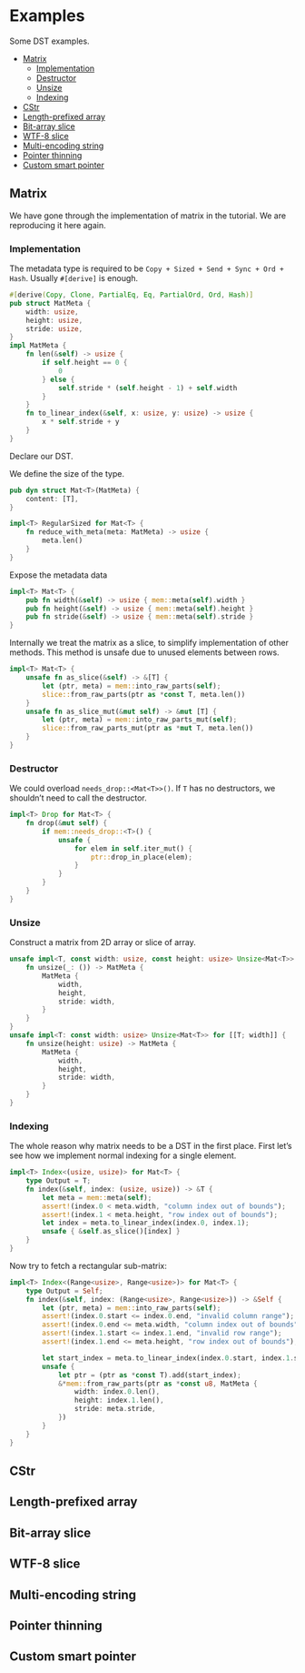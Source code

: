 # Examples

Some DST examples.

<!-- TOC depthFrom:2 -->

- [Matrix](#matrix)
    - [Implementation](#implementation)
    - [Destructor](#destructor)
    - [Unsize](#unsize)
    - [Indexing](#indexing)
- [CStr](#cstr)
- [Length-prefixed array](#length-prefixed-array)
- [Bit-array slice](#bit-array-slice)
- [WTF-8 slice](#wtf-8-slice)
- [Multi-encoding string](#multi-encoding-string)
- [Pointer thinning](#pointer-thinning)
- [Custom smart pointer](#custom-smart-pointer)

<!-- /TOC -->

## Matrix

We have gone through the implementation of matrix in the tutorial. We are reproducing it here again.

### Implementation

The metadata type is required to be `Copy + Sized + Send + Sync + Ord + Hash`. Usually `#[derive]`
is enough.

```rust ,ignore
#[derive(Copy, Clone, PartialEq, Eq, PartialOrd, Ord, Hash)]
pub struct MatMeta {
    width: usize,
    height: usize,
    stride: usize,
}
impl MatMeta {
    fn len(&self) -> usize {
        if self.height == 0 {
            0
        } else {
            self.stride * (self.height - 1) + self.width
        }
    }
    fn to_linear_index(&self, x: usize, y: usize) -> usize {
        x * self.stride + y
    }
}
```

Declare our DST.

We define the size of the type.

```rust ,ignore
pub dyn struct Mat<T>(MatMeta) {
    content: [T],
}

impl<T> RegularSized for Mat<T> {
    fn reduce_with_meta(meta: MatMeta) -> usize {
        meta.len()
    }
}
```

Expose the metadata data

```rust ,ignore
impl<T> Mat<T> {
    pub fn width(&self) -> usize { mem::meta(self).width }
    pub fn height(&self) -> usize { mem::meta(self).height }
    pub fn stride(&self) -> usize { mem::meta(self).stride }
}
```

Internally we treat the matrix as a slice, to simplify implementation of other methods. This method
is unsafe due to unused elements between rows.

```rust ,ignore
impl<T> Mat<T> {
    unsafe fn as_slice(&self) -> &[T] {
        let (ptr, meta) = mem::into_raw_parts(self);
        slice::from_raw_parts(ptr as *const T, meta.len())
    }
    unsafe fn as_slice_mut(&mut self) -> &mut [T] {
        let (ptr, meta) = mem::into_raw_parts_mut(self);
        slice::from_raw_parts_mut(ptr as *mut T, meta.len())
    }
}
```

### Destructor

We could overload `needs_drop::<Mat<T>>()`. If `T` has no destructors, we shouldn’t need to call the
destructor.

```rust ,ignore
impl<T> Drop for Mat<T> {
    fn drop(&mut self) {
        if mem::needs_drop::<T>() {
            unsafe {
                for elem in self.iter_mut() {
                    ptr::drop_in_place(elem);
                }
            }
        }
    }
}
```

### Unsize

Construct a matrix from 2D array or slice of array.

```rust ,ignore
unsafe impl<T, const width: usize, const height: usize> Unsize<Mat<T>> for [[T; width]; height] {
    fn unsize(_: ()) -> MatMeta {
        MatMeta {
            width,
            height,
            stride: width,
        }
    }
}
unsafe impl<T: const width: usize> Unsize<Mat<T>> for [[T; width]] {
    fn unsize(height: usize) -> MatMeta {
        MatMeta {
            width,
            height,
            stride: width,
        }
    }
}
```

### Indexing

The whole reason why matrix needs to be a DST in the first place. First let’s see how we implement
normal indexing for a single element.

```rust ,ignore
impl<T> Index<(usize, usize)> for Mat<T> {
    type Output = T;
    fn index(&self, index: (usize, usize)) -> &T {
        let meta = mem::meta(self);
        assert!(index.0 < meta.width, "column index out of bounds");
        assert!(index.1 < meta.height, "row index out of bounds");
        let index = meta.to_linear_index(index.0, index.1);
        unsafe { &self.as_slice()[index] }
    }
}
```

Now try to fetch a rectangular sub-matrix:

```rust ,ignore
impl<T> Index<(Range<usize>, Range<usize>)> for Mat<T> {
    type Output = Self;
    fn index(&self, index: (Range<usize>, Range<usize>)) -> &Self {
        let (ptr, meta) = mem::into_raw_parts(self);
        assert!(index.0.start <= index.0.end, "invalid column range");
        assert!(index.0.end <= meta.width, "column index out of bounds");
        assert!(index.1.start <= index.1.end, "invalid row range");
        assert!(index.1.end <= meta.height, "row index out of bounds");

        let start_index = meta.to_linear_index(index.0.start, index.1.start);
        unsafe {
            let ptr = (ptr as *const T).add(start_index);
            &*mem::from_raw_parts(ptr as *const u8, MatMeta {
                width: index.0.len(),
                height: index.1.len(),
                stride: meta.stride,
            })
        }
    }
}
```

## CStr

## Length-prefixed array

## Bit-array slice

## WTF-8 slice

## Multi-encoding string

## Pointer thinning

## Custom smart pointer